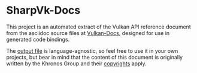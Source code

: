 # SharpVk-Docs

This project is an automated extract of the Vulkan API reference document from the asciidoc source files at [Vulkan-Docs](https://github.com/KhronosGroup/Vulkan-Docs/tree/1.0/doc/specs/vulkan/chapters), designed for use in generated code bindings.

The [output file](https://github.com/FacticiusVir/SharpVk-Docs/blob/master/Docs/vkDocs.xml) is language-agnostic, so feel free to use it in your own projects, but bear in mind that the content of this document is originally written by the Khronos Group and their [copyrights](https://github.com/KhronosGroup/Vulkan-Docs/blob/1.0/doc/specs/vulkan/man/copyright-ccby.txt) apply.
